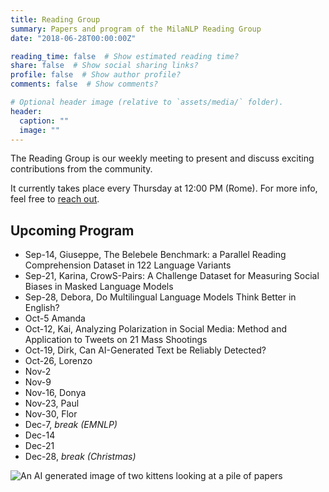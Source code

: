 ```yaml
---
title: Reading Group
summary: Papers and program of the MilaNLP Reading Group
date: "2018-06-28T00:00:00Z"

reading_time: false  # Show estimated reading time?
share: false  # Show social sharing links?
profile: false  # Show author profile?
comments: false  # Show comments?

# Optional header image (relative to `assets/media/` folder).
header:
  caption: ""
  image: ""
---
```


The Reading Group is our weekly meeting to present and discuss exciting contributions from the community.

It currently takes place every Thursday at 12:00 PM (Rome). For more info, feel free to [reach out](mailto:giuseppe.attanasio3@unibocconi.it).

## Upcoming Program

- Sep-14, Giuseppe, The Belebele Benchmark: a Parallel Reading Comprehension Dataset in 122 Language Variants
- Sep-21, Karina, CrowS-Pairs: A Challenge Dataset for Measuring Social Biases in Masked Language Models
- Sep-28, Debora, Do Multilingual Language Models Think Better in English?
- Oct-5	Amanda
- Oct-12, Kai, Analyzing Polarization in Social Media: Method and Application to Tweets on 21 Mass Shootings
- Oct-19, Dirk, Can AI-Generated Text be Reliably Detected?
- Oct-26, Lorenzo
- Nov-2
- Nov-9
- Nov-16, Donya	
- Nov-23, Paul	
- Nov-30, Flor	
- Dec-7, *break (EMNLP)*
- Dec-14 
- Dec-21
- Dec-28, *break (Christmas)*

![An AI generated image of two kittens looking at a pile of papers](https://storage.googleapis.com/pai-images/4052a8b4bb134ffb953b417e3a03da6e.jpeg)
